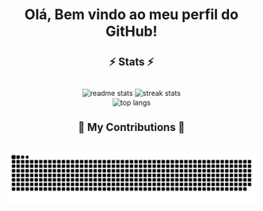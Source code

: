 <h1 align="center">
  Olá, Bem vindo ao meu perfil do GitHub!
</h1>

<h2 align="center">⚡ Stats ⚡</h2>
<br>
<div align=center>
  <img width=390 src="https://streak-stats.demolab.com/?user=DennerDuarte&count_private=true&theme=react&border_radius=10" alt="readme stats"/>
  <img width=390 src="https://github-readme-stats-salesp07.vercel.app/api?username=DennerDuarte&count_private=true&show_icons=true&theme=react&rank_icon=github&border_radius=10" alt="streak stats"/>
  <br/>
  <img width=325 align="center" src="" alt="top langs" />
</div>

 
 <div align="center">
  <h2>🐍 My Contributions 🐍</h2>
  <br>
  <img alt="snake eating my contributions" src="https://raw.githubusercontent.com/salesp07/salesp07/output/github-contribution-grid-snake.svg" />
  
  <br/><br/><br/>
</div>

